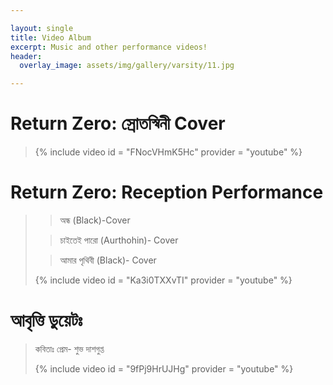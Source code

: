 ```yaml
---

layout: single
title: Video Album
excerpt: Music and other performance videos!
header:
  overlay_image: assets/img/gallery/varsity/11.jpg

---
```


# Return Zero: স্রোতস্বিনী Cover
>	
> {% include video id = "FNocVHmK5Hc" provider = "youtube" %}
> 

# Return Zero: Reception Performance 
>> অন্ধ (Black)-Cover
>
>> চাইতেই পারো (Aurthohin)- Cover
>
>> আমার পৃথিবী (Black)- Cover
>
> {% include video id = "Ka3i0TXXvTI" provider = "youtube" %}
>

# আবৃত্তি ডুয়েটঃ
> কবিতাঃ প্রেম- শুভ দাশগুপ্ত
>
>{% include video id = "9fPj9HrUJHg" provider = "youtube" %}
>



